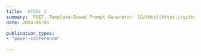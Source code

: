 ```yaml
---
title:  #TOOL 1
summary:  POET. Template-Based Prompt Generator  [GitHub](https://github.com/Trust4AI/POET) # HORT DESCRIPTION
date: 2024-06-05

publication_types: 
- "paper-conference"

---
```



